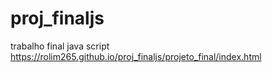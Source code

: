 # proj_finaljs
trabalho final java script
 https://rolim265.github.io/proj_finaljs/projeto_final/index.html
